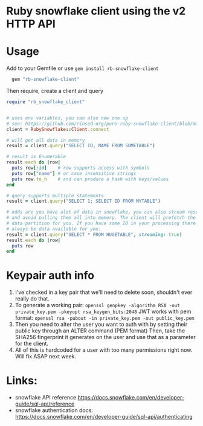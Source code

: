 # Ruby snowflake client using the v2 HTTP API

# Usage

Add to your Gemfile or use `gem install rb-snowflake-client`
```ruby
  gem "rb-snowflake-client"
```

Then require, create a client and query
```ruby
require "rb_snowflake_client"


# uses env variables, you can also new one up
# see: https://github.com/rinsed-org/pure-ruby-snowflake-client/blob/master/lib/ruby_snowflake/client.rb#L43
client = RubySnowflake::Client.connect

# will get all data in memory
result = client.query("SELECT ID, NAME FROM SOMETABLE")

# result is Enumerable
result.each do |row|
  puts row[:id]    # row supports access with symbols
  puts row["name"] # or case insensitive strings
  puts row.to_h    # and can produce a hash with keys/values
end

# query supports multiple statements
result = client.query("SELECT 1; SELECT ID FROM MYTABLE")

# odds are you have alot of data in snowflake, you can also stream results
# and avoid pulling them all into memory. The client will prefetch the next
# data partition for you. If you have some IO in your processing there should
# always be data available for you.
result = client.query("SELECT * FROM HUGETABLE", streaming: true)
result.each do |row|
  puts row
end
```

# Keypair auth info

1. I've checked in a key pair that we'll need to delete soon, shouldn't ever really do that.
2. To generate a working pair:
   `openssl genpkey -algorithm RSA -out private_key.pem -pkeyopt rsa_keygen_bits:2048`
   JWT works with pem format:
   `openssl rsa -pubout -in private_key.pem -out public_key.pem`
3. Then you need to alter the user you want to auth with by setting their public key through an ALTER command (PEM format)
   Then, take the SHA256 fingerprint it generates on the user and use that as a parameter for the client.
4. All of this is hardcoded for a user with too many permissions right now. Will fix ASAP next week.

# Links:
- snowflake API reference https://docs.snowflake.com/en/developer-guide/sql-api/reference
- snowflake authentication docs: https://docs.snowflake.com/en/developer-guide/sql-api/authenticating
